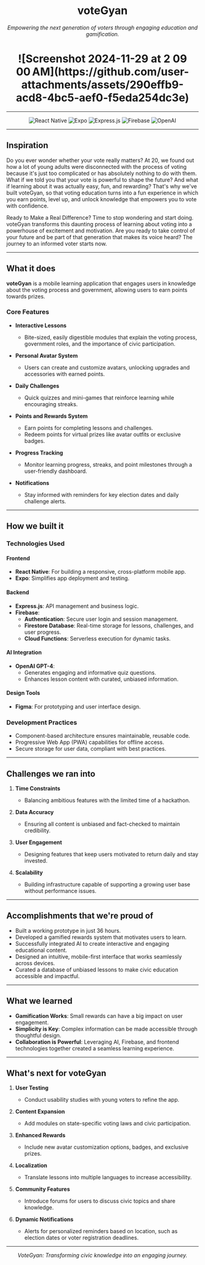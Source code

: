 <div align="center">
  <h1>voteGyan</h1>
  <p>
    <i>Empowering the next generation of voters through engaging education and gamification.</i>
  </p>
</div>
<div align= "center">
  <h1>![Screenshot 2024-11-29 at 2 09 00 AM](https://github.com/user-attachments/assets/290effb9-acd8-4bc5-aef0-f5eda254dc3e)</h1>
</div>

---

<div align="center">
  <img src="https://img.shields.io/badge/React_Native-20232A?style=for-the-badge&logo=react&logoColor=61DAFB" alt="React Native">
  <img src="https://img.shields.io/badge/Expo-1B1F23?style=for-the-badge&logo=expo&logoColor=white" alt="Expo">
  <img src="https://img.shields.io/badge/Express.js-000000?style=for-the-badge&logo=express&logoColor=white" alt="Express.js">
  <img src="https://img.shields.io/badge/Firebase-FFCA28?style=for-the-badge&logo=firebase&logoColor=white" alt="Firebase">
  <img src="https://img.shields.io/badge/OpenAI-412991?style=for-the-badge&logo=openai&logoColor=white" alt="OpenAI">
</div>

---

## **Inspiration**

Do you ever wonder whether your vote really matters?
At 20, we found out how a lot of young adults were disconnected with the process of voting because it's just too complicated or has absolutely nothing to do with them. What if we told you that your vote is powerful to shape the future? And what if learning about it was actually easy, fun, and rewarding? That's why we've built voteGyan, so that voting education turns into a fun experience in which you earn points, level up, and unlock knowledge that empowers you to vote with confidence.

Ready to Make a Real Difference?
Time to stop wondering and start doing. voteGyan transforms this daunting process of learning about voting into a powerhouse of excitement and motivation. Are you ready to take control of your future and be part of that generation that makes its voice heard? The journey to an informed voter starts now.

---

## **What it does**
**voteGyan** is a mobile learning application that engages users in knowledge about the voting process and government, allowing users to earn points towards prizes.

### **Core Features**  
- **Interactive Lessons**  
  - Bite-sized, easily digestible modules that explain the voting process, government roles, and the importance of civic participation.  

- **Personal Avatar System**  
  - Users can create and customize avatars, unlocking upgrades and accessories with earned points.  

- **Daily Challenges**  
  - Quick quizzes and mini-games that reinforce learning while encouraging streaks.  

- **Points and Rewards System**  
  - Earn points for completing lessons and challenges.  
  - Redeem points for virtual prizes like avatar outfits or exclusive badges.  

- **Progress Tracking**  
  - Monitor learning progress, streaks, and point milestones through a user-friendly dashboard.  

- **Notifications**  
  - Stay informed with reminders for key election dates and daily challenge alerts.  

---

## **How we built it**

### **Technologies Used**

#### **Frontend**
- **React Native**: For building a responsive, cross-platform mobile app.  
- **Expo**: Simplifies app deployment and testing.  

#### **Backend**
- **Express.js**: API management and business logic.  
- **Firebase**:  
  - **Authentication**: Secure user login and session management.  
  - **Firestore Database**: Real-time storage for lessons, challenges, and user progress.  
  - **Cloud Functions**: Serverless execution for dynamic tasks.  

#### **AI Integration**
- **OpenAI GPT-4**:  
  - Generates engaging and informative quiz questions.  
  - Enhances lesson content with curated, unbiased information.  

#### **Design Tools**
- **Figma**: For prototyping and user interface design.  

### **Development Practices**
- Component-based architecture ensures maintainable, reusable code.  
- Progressive Web App (PWA) capabilities for offline access.  
- Secure storage for user data, compliant with best practices.  

---

## **Challenges we ran into**

1. **Time Constraints**  
   - Balancing ambitious features with the limited time of a hackathon.  

2. **Data Accuracy**  
   - Ensuring all content is unbiased and fact-checked to maintain credibility.  

3. **User Engagement**  
   - Designing features that keep users motivated to return daily and stay invested.  

4. **Scalability**  
   - Building infrastructure capable of supporting a growing user base without performance issues.  

---

## **Accomplishments that we're proud of**

- Built a working prototype in just 36 hours.  
- Developed a gamified rewards system that motivates users to learn.  
- Successfully integrated AI to create interactive and engaging educational content.  
- Designed an intuitive, mobile-first interface that works seamlessly across devices.  
- Curated a database of unbiased lessons to make civic education accessible and impactful.  

---

## **What we learned**

- **Gamification Works**: Small rewards can have a big impact on user engagement.  
- **Simplicity is Key**: Complex information can be made accessible through thoughtful design.  
- **Collaboration is Powerful**: Leveraging AI, Firebase, and frontend technologies together created a seamless learning experience.  

---

## **What's next for voteGyan**

1. **User Testing**
   - Conduct usability studies with young voters to refine the app.  

3. **Content Expansion**  
   - Add modules on state-specific voting laws and civic participation.  

4. **Enhanced Rewards**  
   - Include new avatar customization options, badges, and exclusive prizes.  

5. **Localization**  
   - Translate lessons into multiple languages to increase accessibility.  

6. **Community Features**  
   - Introduce forums for users to discuss civic topics and share knowledge.  

7. **Dynamic Notifications**  
   - Alerts for personalized reminders based on location, such as election dates or voter registration deadlines.  

---

<div align="center">
  <i>VoteGyan: Transforming civic knowledge into an engaging journey.</i>
</div>
